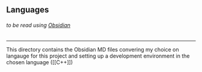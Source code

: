 ## Languages
###### to be read using [Obsidian](https://obsidian.md/)
---
This directory contains the Obsidian MD files convering my choice on langauge for this project and setting up a development environment in the chosen language ([[C++]])